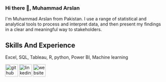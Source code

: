 ### Hi there 👋, Muhammad Arslan
I'm Muhammad Arslan from Pakistan. I use a range of statistical and analytical tools to process and interpret data, and then present my findings in a clear and meaningful way to stakeholders.

## Skills And Experience
Excel, SQL, Tableau, R, python, Power BI, Machine learning



[<img src='https://cdn.jsdelivr.net/npm/simple-icons@3.0.1/icons/github.svg' alt='github' height='40'>](https://github.com/MArslan65)  [<img src='https://cdn.jsdelivr.net/npm/simple-icons@3.0.1/icons/linkedin.svg' alt='linkedin' height='40'>](https://www.linkedin.com/in/marslan65/)  [<img src='https://cdn.jsdelivr.net/npm/simple-icons@3.0.1/icons/icloud.svg' alt='website' height='40'>](https://linktr.ee/M.Arslan)  

